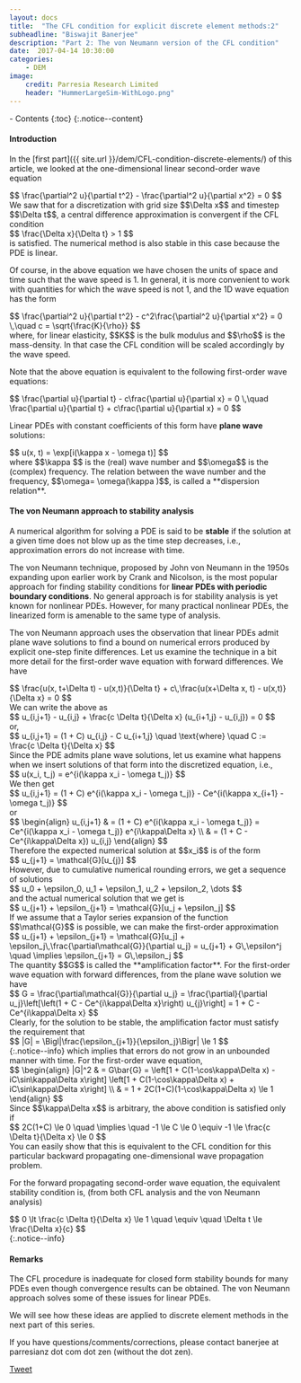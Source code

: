 ```yaml
---
layout: docs
title:  "The CFL condition for explicit discrete element methods:2"
subheadline: "Biswajit Banerjee"
description: "Part 2: The von Neumann version of the CFL condition"
date:  2017-04-14 10:30:00
categories:
    - DEM
image:
    credit: Parresia Research Limited
    header: "HummerLargeSim-WithLogo.png"
---
```

<link rel='stylesheet' type='text/css' href='{{ site.url }}/assets/js/animateCFL.css' />
- Contents
{:toc}
{:.notice--content}

#### Introduction ####
In the [first part]({{ site.url }}/dem/CFL-condition-discrete-elements/) of this article,
we looked at the one-dimensional linear second-order wave equation
<div>
$$
  \frac{\partial^2 u}{\partial t^2} - \frac{\partial^2 u}{\partial x^2} = 0 
$$
</div>
We saw that for a discretization with grid size $$\Delta x$$ and  timestep $$\Delta t$$, a
central difference approximation is convergent if the CFL condition
<div>
$$
  \frac{\Delta x}{\Delta t} > 1
$$
</div>
is satisfied.
The numerical method is also stable in this case because the PDE is linear.

Of course, in the above equation we have chosen the units of space and time such that the
wave speed is 1.  In general, it is more convenient to work with quantities for which the
wave speed is not 1, and the 1D wave equation has the form
<div>
$$
  \frac{\partial^2 u}{\partial t^2} - c^2\frac{\partial^2 u}{\partial x^2} = 0 \,\quad
  c = \sqrt{\frac{K}{\rho}}
$$
</div>
where, for linear elasticity, $$K$$ is the bulk modulus and $$\rho$$ is the mass-density.
In that case the CFL condition will be scaled accordingly by the wave speed.

Note that the above equation is equivalent to the following first-order wave equations:
<div>
$$
  \frac{\partial u}{\partial t} - c\frac{\partial u}{\partial x} = 0 \,\quad
  \frac{\partial u}{\partial t} + c\frac{\partial u}{\partial x} = 0 
$$
</div>

Linear PDEs with constant coefficients of this form have **plane wave** solutions:
<div>
$$
  u(x, t) = \exp[i(\kappa x - \omega t)]
$$
</div>
where $$\kappa $$ is the (real) wave number and $$\omega$$ is the (complex) frequency.  The
relation between the wave number and the frequency, $$\omega= \omega(\kappa )$$,
is called a **dispersion relation**. 

#### The von Neumann approach to stability analysis ####
A numerical algorithm for solving a PDE is said to be **stable** if the solution
at a given time does not blow up as the time step decreases, i.e., approximation errors
do not increase with time.

The von Neumann technique, proposed by John von Neumann in the 1950s expanding upon earlier
work by Crank and Nicolson, is the most popular approach for finding stability conditions
for **linear PDEs with periodic boundary conditions**.  No general approach is for stability
analysis is yet known for nonlinear PDEs.  However, for many practical nonlinear PDEs, the
linearized form is amenable to the same type of analysis.

The von Neumann approach uses the observation that linear PDEs admit plane wave solutions
to find a bound on numerical errors produced by explicit one-step finite differences.
Let us examine the technique in a bit more detail for the first-order wave equation
with forward differences.  We have

<div>
$$
  \frac{u(x, t+\Delta t) - u(x,t)}{\Delta t}
  + c\,\frac{u(x+\Delta x, t) - u(x,t)}{\Delta x} = 0 
$$
</div>
We can write the above as
<div>
$$
  u_{i,j+1} - u_{i,j} + \frac{c \Delta t}{\Delta x} (u_{i+1,j} - u_{i,j}) = 0
$$
</div>
or,
<div>
$$
  u_{i,j+1} =  (1 + C) u_{i,j} - C u_{i+1,j} \quad \text{where} \quad
  C := \frac{c \Delta t}{\Delta x} 
$$
</div>
Since the PDE admits plane wave solutions, let us examine what happens when we insert solutions
of that form into the discretized equation, i.e., 
<div>
$$
  u(x_i, t_j) = e^{i(\kappa x_i - \omega t_j)} 
$$
</div>
We then get
<div>
$$
  u_{i,j+1} = (1 + C) e^{i(\kappa x_i - \omega t_j)}
              - Ce^{i(\kappa x_{i+1} - \omega t_j)} 
$$
</div>
or
<div>
$$
  \begin{align}
  u_{i,j+1} & = (1 + C) e^{i(\kappa x_i - \omega t_j)}
              = Ce^{i(\kappa x_i - \omega t_j)} e^{i\kappa\Delta x} \\
            & = (1 + C - Ce^{i\kappa\Delta x}) u_{i,j} 
  \end{align}
$$
</div>
Therefore the expected numerical solution at $$x_i$$ is of the form
<div>
$$
  u_{j+1} = \mathcal{G}[u_{j}] 
$$
</div>
However, due to cumulative numerical rounding errors, we get a sequence of solutions
<div>
$$
  u_0 + \epsilon_0, u_1 + \epsilon_1, u_2 + \epsilon_2, \dots
$$
</div>
and the actual numerical solution that we get is
<div>
$$
  u_{j+1} + \epsilon_{j+1} = \mathcal{G}[u_j + \epsilon_j] 
$$
</div>
If we assume that a Taylor series expansion of the function $$\mathcal{G}$$ is possible,
we can make the first-order approximation
<div>
$$
  u_{j+1} + \epsilon_{j+1} = \mathcal{G}[u_j] + \epsilon_j\,\frac{\partial\mathcal{G}}{\partial u_j}
    = u_{j+1} + G\,\epsilon^j \quad \implies \epsilon_{j+1} = G\,\epsilon_j 
$$
</div>
The quantity $$G$$ is called the **amplification factor**.  For the first-order wave equation
with forward differences, from the plane wave solution we have
<div>
$$
  G = \frac{\partial\mathcal{G}}{\partial u_j}
    = \frac{\partial}{\partial u_j}\left[\left(1 + C - Ce^{i\kappa\Delta x}\right) u_{j}\right]  
    = 1 + C - Ce^{i\kappa\Delta x} 
$$
</div>
Clearly, for the solution to be stable, the amplification factor must satisfy the requirement that
<div>
$$
  |G| = \Bigl|\frac{\epsilon_{j+1}}{\epsilon_j}\Bigr| \le 1
$$
</div>
{:.notice--info}
which implies that errors do not grow in an unbounded manner with time.  For the first-order wave equation,
<div>
$$
  \begin{align}
  |G|^2 & = G\bar{G} = \left[1 + C(1-\cos\kappa\Delta x) - iC\sin\kappa\Delta x\right]
                     \left[1 + C(1-\cos\kappa\Delta x) + iC\sin\kappa\Delta x\right] \\
        & = 1 + 2C(1+C)(1-\cos\kappa\Delta x) \le 1
  \end{align}
$$
</div>
Since $$\kappa\Delta x$$ is arbitrary, the above condition is satisfied only if
<div>
$$
  2C(1+C) \le 0 \quad \implies \quad -1 \le C \le 0
   \equiv -1 \le \frac{c \Delta t}{\Delta x} \le 0
$$
</div>
You can easily show that this is equivalent to the CFL condition for this particular
backward propagating one-dimensional wave propagation problem.

For the forward propagating second-order wave equation, the equivalent stability condition is,
(from both CFL analysis and the von Neumann analysis)
<div>
$$
   0 \lt \frac{c \Delta t}{\Delta x} \le 1 \quad \equiv \quad
   \Delta t \le \frac{\Delta x}{c}
$$
</div>
{:.notice--info}

#### Remarks ####
The CFL procedure is inadequate for closed form stability bounds for many PDEs even though
convergence results can be obtained.  The von Neumann approach solves some of these issues
for linear PDEs.  

We will see how these ideas are applied to discrete element methods in the next part of this
series.

If you have questions/comments/corrections, please contact banerjee at parresianz dot com dot zen (without the dot zen).


<a class="twitter-share-button" href="https://twitter.com/intent/tweet" data-via="parresianz"> Tweet</a>
<script src="//platform.linkedin.com/in.js" type="text/javascript">
  lang: en_US
</script>
<script type="IN/Share" data-counter="right"></script>

